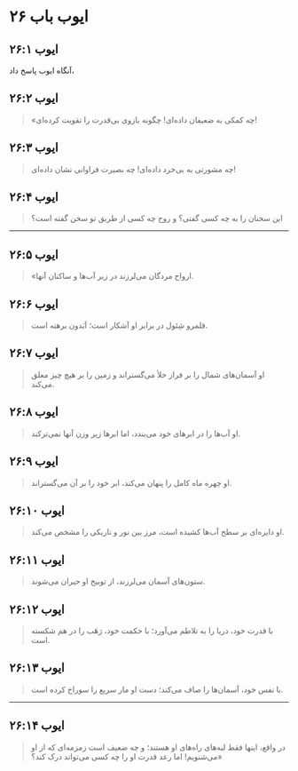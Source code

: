 # ایوب باب ۲۶

## ایوب ۲۶:۱

آنگاه ایوب پاسخ داد،

## ایوب ۲۶:۲

> «چه کمکی به ضعیفان داده‌ای!
> چگونه بازوی بی‌قدرت را تقویت کرده‌ای!

## ایوب ۲۶:۳

> چه مشورتی به بی‌خرد داده‌ای!
> چه بصیرت فراوانی نشان داده‌ای!

## ایوب ۲۶:۴

> این سخنان را به چه کسی گفتی؟
> و روح چه کسی از طریق تو سخن گفته است؟

---

## ایوب ۲۶:۵

> «ارواح مردگان می‌لرزند
> در زیر آب‌ها و ساکنان آنها.

## ایوب ۲۶:۶

> قلمرو شِئول در برابر او آشکار است؛
> اَبَدون برهنه است.

## ایوب ۲۶:۷

> او آسمان‌های شمال را بر فراز خلأ می‌گستراند
> و زمین را بر هیچ چیز معلق می‌کند.

## ایوب ۲۶:۸

> او آب‌ها را در ابرهای خود می‌بندد،
> اما ابرها زیر وزن آنها نمی‌ترکند.

## ایوب ۲۶:۹

> او چهره ماه کامل را پنهان می‌کند،
> ابر خود را بر آن می‌گستراند.

## ایوب ۲۶:۱۰

> او دایره‌ای بر سطح آب‌ها کشیده است،
> مرز بین نور و تاریکی را مشخص می‌کند.

## ایوب ۲۶:۱۱

> ستون‌های آسمان می‌لرزند،
> از توبیخ او حیران می‌شوند.

## ایوب ۲۶:۱۲

> با قدرت خود، دریا را به تلاطم می‌آورد؛
> با حکمت خود، رَهَب را در هم شکسته است.

## ایوب ۲۶:۱۳

> با نفس خود، آسمان‌ها را صاف می‌کند؛
> دست او مار سریع را سوراخ کرده است.

---

## ایوب ۲۶:۱۴

> در واقع، اینها فقط لبه‌های راه‌های او هستند؛
> و چه ضعیف است زمزمه‌ای که از او می‌شنویم!
> اما رعد قدرت او را چه کسی می‌تواند درک کند؟»
